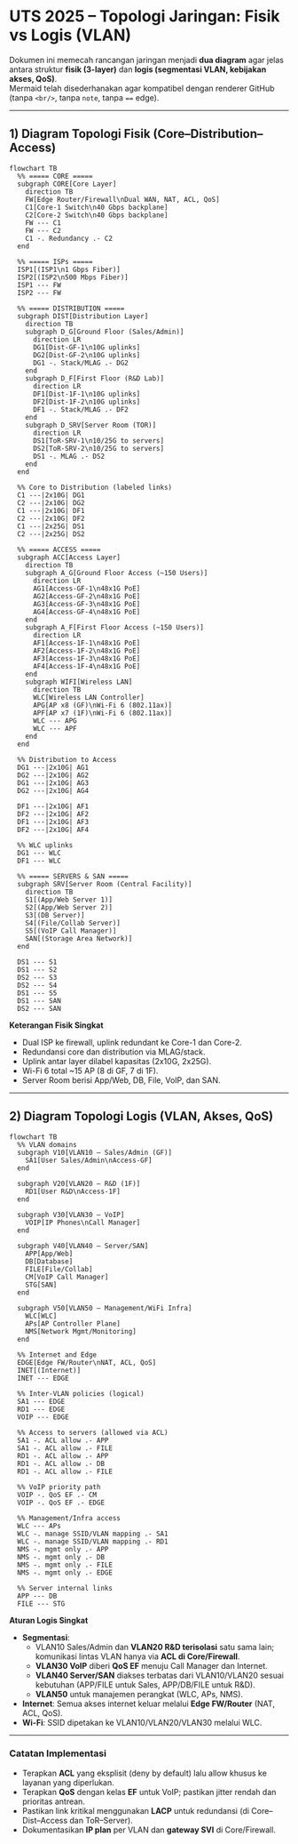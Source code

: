 # UTS 2025 – Topologi Jaringan: Fisik vs Logis (VLAN)

Dokumen ini memecah rancangan jaringan menjadi **dua diagram** agar jelas antara struktur **fisik (3-layer)** dan **logis (segmentasi VLAN, kebijakan akses, QoS)**.  
Mermaid telah disederhanakan agar kompatibel dengan renderer GitHub (tanpa `<br/>`, tanpa `note`, tanpa `==` edge).

---

## 1) Diagram Topologi **Fisik** (Core–Distribution–Access)

```mermaid
flowchart TB
  %% ===== CORE =====
  subgraph CORE[Core Layer]
    direction TB
    FW[Edge Router/Firewall\nDual WAN, NAT, ACL, QoS]
    C1[Core-1 Switch\n40 Gbps backplane]
    C2[Core-2 Switch\n40 Gbps backplane]
    FW --- C1
    FW --- C2
    C1 -. Redundancy .- C2
  end

  %% ===== ISPs =====
  ISP1[(ISP1\n1 Gbps Fiber)]
  ISP2[(ISP2\n500 Mbps Fiber)]
  ISP1 --- FW
  ISP2 --- FW

  %% ===== DISTRIBUTION =====
  subgraph DIST[Distribution Layer]
    direction TB
    subgraph D_G[Ground Floor (Sales/Admin)]
      direction LR
      DG1[Dist-GF-1\n10G uplinks]
      DG2[Dist-GF-2\n10G uplinks]
      DG1 -. Stack/MLAG .- DG2
    end
    subgraph D_F[First Floor (R&D Lab)]
      direction LR
      DF1[Dist-1F-1\n10G uplinks]
      DF2[Dist-1F-2\n10G uplinks]
      DF1 -. Stack/MLAG .- DF2
    end
    subgraph D_SRV[Server Room (TOR)]
      direction LR
      DS1[ToR-SRV-1\n10/25G to servers]
      DS2[ToR-SRV-2\n10/25G to servers]
      DS1 -. MLAG .- DS2
    end
  end

  %% Core to Distribution (labeled links)
  C1 ---|2x10G| DG1
  C2 ---|2x10G| DG2
  C1 ---|2x10G| DF1
  C2 ---|2x10G| DF2
  C1 ---|2x25G| DS1
  C2 ---|2x25G| DS2

  %% ===== ACCESS =====
  subgraph ACC[Access Layer]
    direction TB
    subgraph A_G[Ground Floor Access (~150 Users)]
      direction LR
      AG1[Access-GF-1\n48x1G PoE]
      AG2[Access-GF-2\n48x1G PoE]
      AG3[Access-GF-3\n48x1G PoE]
      AG4[Access-GF-4\n48x1G PoE]
    end
    subgraph A_F[First Floor Access (~150 Users)]
      direction LR
      AF1[Access-1F-1\n48x1G PoE]
      AF2[Access-1F-2\n48x1G PoE]
      AF3[Access-1F-3\n48x1G PoE]
      AF4[Access-1F-4\n48x1G PoE]
    end
    subgraph WIFI[Wireless LAN]
      direction TB
      WLC[Wireless LAN Controller]
      APG[AP x8 (GF)\nWi-Fi 6 (802.11ax)]
      APF[AP x7 (1F)\nWi-Fi 6 (802.11ax)]
      WLC --- APG
      WLC --- APF
    end
  end

  %% Distribution to Access
  DG1 ---|2x10G| AG1
  DG2 ---|2x10G| AG2
  DG1 ---|2x10G| AG3
  DG2 ---|2x10G| AG4

  DF1 ---|2x10G| AF1
  DF2 ---|2x10G| AF2
  DF1 ---|2x10G| AF3
  DF2 ---|2x10G| AF4

  %% WLC uplinks
  DG1 --- WLC
  DF1 --- WLC

  %% ===== SERVERS & SAN =====
  subgraph SRV[Server Room (Central Facility)]
    direction TB
    S1[(App/Web Server 1)]
    S2[(App/Web Server 2)]
    S3[(DB Server)]
    S4[(File/Collab Server)]
    S5[(VoIP Call Manager)]
    SAN[(Storage Area Network)]
  end

  DS1 --- S1
  DS1 --- S2
  DS2 --- S3
  DS2 --- S4
  DS1 --- S5
  DS1 --- SAN
  DS2 --- SAN
```

**Keterangan Fisik Singkat**  
- Dual ISP ke firewall, uplink redundant ke Core-1 dan Core-2.  
- Redundansi core dan distribution via MLAG/stack.  
- Uplink antar layer dilabel kapasitas (2x10G, 2x25G).  
- Wi-Fi 6 total ~15 AP (8 di GF, 7 di 1F).  
- Server Room berisi App/Web, DB, File, VoIP, dan SAN.

---

## 2) Diagram Topologi **Logis (VLAN, Akses, QoS)**

```mermaid
flowchart TB
  %% VLAN domains
  subgraph V10[VLAN10 – Sales/Admin (GF)]
    SA1[User Sales/Admin\nAccess-GF]
  end

  subgraph V20[VLAN20 – R&D (1F)]
    RD1[User R&D\nAccess-1F]
  end

  subgraph V30[VLAN30 – VoIP]
    VOIP[IP Phones\nCall Manager]
  end

  subgraph V40[VLAN40 – Server/SAN]
    APP[App/Web]
    DB[Database]
    FILE[File/Collab]
    CM[VoIP Call Manager]
    STG[SAN]
  end

  subgraph V50[VLAN50 – Management/WiFi Infra]
    WLC[WLC]
    APs[AP Controller Plane]
    NMS[Network Mgmt/Monitoring]
  end

  %% Internet and Edge
  EDGE[Edge FW/Router\nNAT, ACL, QoS]
  INET[(Internet)]
  INET --- EDGE

  %% Inter-VLAN policies (logical)
  SA1 --- EDGE
  RD1 --- EDGE
  VOIP --- EDGE

  %% Access to servers (allowed via ACL)
  SA1 -. ACL allow .- APP
  SA1 -. ACL allow .- FILE
  RD1 -. ACL allow .- APP
  RD1 -. ACL allow .- DB
  RD1 -. ACL allow .- FILE

  %% VoIP priority path
  VOIP -. QoS EF .- CM
  VOIP -. QoS EF .- EDGE

  %% Management/Infra access
  WLC --- APs
  WLC -. manage SSID/VLAN mapping .- SA1
  WLC -. manage SSID/VLAN mapping .- RD1
  NMS -. mgmt only .- APP
  NMS -. mgmt only .- DB
  NMS -. mgmt only .- FILE
  NMS -. mgmt only .- EDGE

  %% Server internal links
  APP --- DB
  FILE --- STG
```

**Aturan Logis Singkat**  
- **Segmentasi**:  
  - VLAN10 Sales/Admin dan **VLAN20 R&D terisolasi** satu sama lain; komunikasi lintas VLAN hanya via **ACL di Core/Firewall**.  
  - **VLAN30 VoIP** diberi **QoS EF** menuju Call Manager dan Internet.  
  - **VLAN40 Server/SAN** diakses terbatas dari VLAN10/VLAN20 sesuai kebutuhan (APP/FILE untuk Sales, APP/DB/FILE untuk R&D).  
  - **VLAN50** untuk manajemen perangkat (WLC, APs, NMS).  
- **Internet**: Semua akses internet keluar melalui **Edge FW/Router** (NAT, ACL, QoS).  
- **Wi-Fi**: SSID dipetakan ke VLAN10/VLAN20/VLAN30 melalui WLC.  

---

### Catatan Implementasi
- Terapkan **ACL** yang eksplisit (deny by default) lalu allow khusus ke layanan yang diperlukan.  
- Terapkan **QoS** dengan kelas **EF** untuk VoIP; pastikan jitter rendah dan prioritas antrean.  
- Pastikan link kritikal menggunakan **LACP** untuk redundansi (di Core–Dist–Access dan ToR–Server).  
- Dokumentasikan **IP plan** per VLAN dan **gateway SVI** di Core/Firewall.
